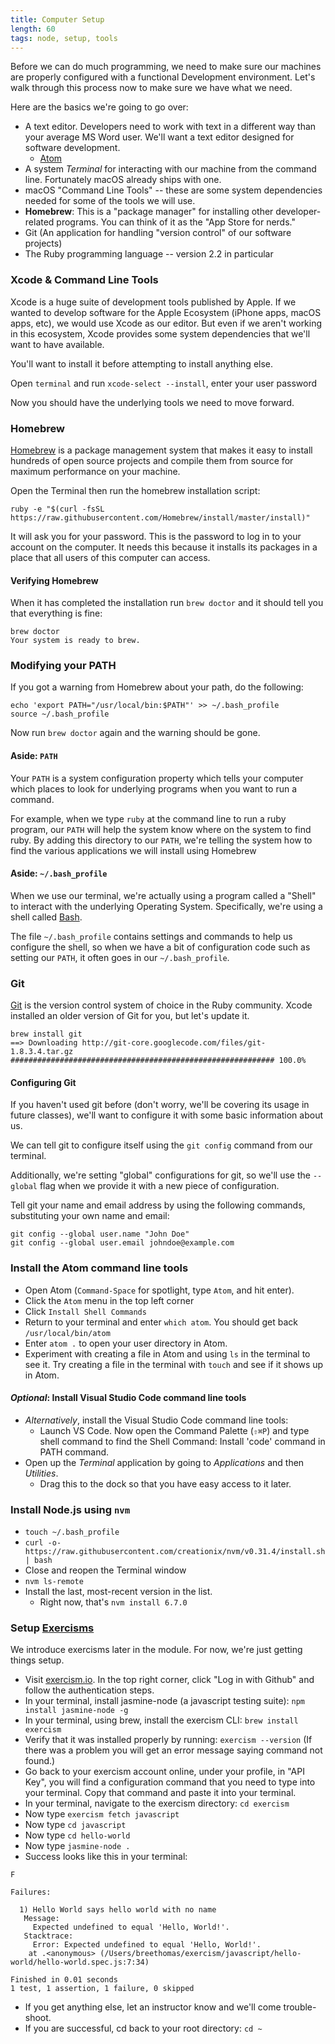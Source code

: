 ```yaml
---
title: Computer Setup
length: 60
tags: node, setup, tools
---
```


Before we can do much programming, we need to make sure our machines are properly configured with a functional Development environment. Let's walk through this process now to make sure we have what we need.

Here are the basics we're going to go over:

- A text editor. Developers need to work with text in a different way than your average MS Word user. We'll want a text editor designed for software development.
  - [Atom](http://atom.io)
- A system _Terminal_ for interacting with our machine from the command line. Fortunately macOS already ships with one.
- macOS "Command Line Tools" -- these are some system dependencies needed for some of the tools we will use.
- **Homebrew**: This is a "package manager" for installing other developer-related programs. You can think of it as the "App Store for nerds."
- Git (An application for handling "version control" of our software projects)
- The Ruby programming language -- version 2.2 in particular

### Xcode & Command Line Tools

Xcode is a huge suite of development tools published by Apple. If we wanted to develop software for the Apple Ecosystem (iPhone apps, macOS apps, etc), we would use Xcode as our editor. But even if we aren't working in this ecosystem, Xcode provides some system dependencies that we'll want to have available.

You'll want to install it before attempting to install anything else.

Open `terminal` and run `xcode-select --install`, enter your user password

Now you should have the underlying tools we need to move forward.

### Homebrew

[Homebrew](http://brew.sh) is a package management system that makes it easy to install hundreds of open source projects and compile them from source for maximum performance on your machine.

Open the Terminal then run the homebrew installation script:

```shell
ruby -e "$(curl -fsSL https://raw.githubusercontent.com/Homebrew/install/master/install)"
```

It will ask you for your password. This is the password to log in to your account on the computer.
It needs this because it installs its packages in a place that all users of this computer can access.

#### Verifying Homebrew

When it has completed the installation run `brew doctor` and it should tell you that everything is fine:

```shell
brew doctor
Your system is ready to brew.
```

### Modifying your PATH

If you got a warning from Homebrew about your path, do the following:

```shell
echo 'export PATH="/usr/local/bin:$PATH"' >> ~/.bash_profile
source ~/.bash_profile
```

Now run `brew doctor` again and the warning should be gone.

#### Aside: `PATH`

Your `PATH` is a system configuration
property which tells your computer which places to look for underlying programs
when you want to run a command.

For example, when we type `ruby` at the command line to run a ruby program, our `PATH`
will help the system know where on the system to find ruby. By adding this directory
to our `PATH`, we're telling the system how to find the various applications we will
install using Homebrew

#### Aside: `~/.bash_profile`

When we use our terminal, we're actually using a program called a "Shell" to interact
with the underlying Operating System. Specifically, we're using a shell called [Bash](https://en.wikipedia.org/wiki/Bash_(Unix_shell)).

The file `~/.bash_profile` contains settings and commands to help us configure the shell,
so when we have a bit of configuration code such as setting our `PATH`, it often goes
in our `~/.bash_profile`.

### Git

[Git](http://git-scm.com/) is the version control system of choice in the Ruby community.
Xcode installed an older version of Git for you, but let's update it.

```shell
brew install git
==> Downloading http://git-core.googlecode.com/files/git-1.8.3.4.tar.gz
########################################################### 100.0%
```

#### Configuring Git

If you haven't used git before (don't worry, we'll be covering its usage in future classes), we'll want to configure it with some basic information about us.

We can tell git to configure itself using the `git config` command from our terminal.

Additionally, we're setting "global" configurations for git, so we'll use the `--global` flag
when we provide it with a new piece of configuration.

Tell git your name and email address by using the following commands, substituting your own name and email:

```
git config --global user.name "John Doe"
git config --global user.email johndoe@example.com
```

### Install the Atom command line tools

  - Open Atom (`Command-Space` for spotlight, type `Atom`, and hit enter).
  - Click the `Atom` menu in the top left corner
  - Click `Install Shell Commands`
  - Return to your terminal and enter `which atom`. You should get back `/usr/local/bin/atom`
  - Enter `atom .` to open your user directory in Atom.
  - Experiment with creating a file in Atom and using `ls` in the terminal to see it. Try creating a file in the terminal with `touch` and see if it shows up in Atom.

#### _Optional_: Install Visual Studio Code command line tools

- _Alternatively_, install the Visual Studio Code command line tools:
  - Launch VS Code. Now open the Command Palette (`⇧⌘P`) and type shell command to find the Shell Command: Install 'code' command in PATH command.
- Open up the _Terminal_ application by going to _Applications_ and then _Utilities_.
    - Drag this to the dock so that you have easy access to it later.

### Install Node.js using `nvm`

- `touch ~/.bash_profile`
- `curl -o- https://raw.githubusercontent.com/creationix/nvm/v0.31.4/install.sh | bash`
- Close and reopen the Terminal window
- `nvm ls-remote`
- Install the last, most-recent version in the list.
    - Right now, that's `nvm install 6.7.0`

### Setup [Exercisms](http://exercism.io)
We introduce exercisms later in the module. For now, we're just getting things setup.

- Visit [exercism.io](http://exercism.io/). In the top right corner, click "Log in with Github" and follow the authentication steps.
- In your terminal, install jasmine-node (a javascript testing suite): ```npm install jasmine-node -g```
- In your terminal, using brew, install the exercism CLI: ```brew install exercism```
- Verify that it was installed properly by running: ```exercism --version``` (If there was a problem you will get an error message saying command not found.)
- Go back to your exercism account online, under your profile, in "API Key", you will find a configuration command that you need to type into your terminal. Copy that command and paste it into your terminal.
- In your terminal, navigate to the exercism directory: ```cd exercism```
- Now type ```exercism fetch javascript```
- Now type ```cd javascript```
- Now type ```cd hello-world```
- Now type ```jasmine-node .```
- Success looks like this in your terminal:

```
F

Failures:

  1) Hello World says hello world with no name
   Message:
     Expected undefined to equal 'Hello, World!'.
   Stacktrace:
     Error: Expected undefined to equal 'Hello, World!'.
    at .<anonymous> (/Users/breethomas/exercism/javascript/hello-world/hello-world.spec.js:7:34)

Finished in 0.01 seconds
1 test, 1 assertion, 1 failure, 0 skipped
```
- If you get anything else, let an instructor know and we'll come trouble-shoot.
- If you are successful, cd back to your root directory: ```cd ~```
